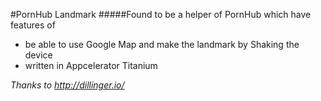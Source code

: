 #PornHub Landmark
#####Found to be a helper of PornHub which have features of
- be able to use Google Map and make the landmark by Shaking the device
- written in Appcelerator Titanium

*Thanks to http://dillinger.io/*

